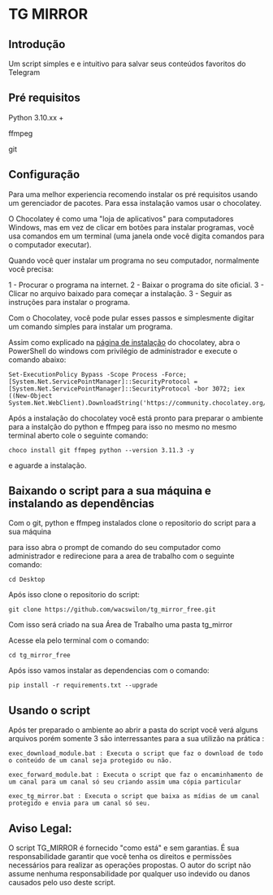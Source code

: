 # TG MIRROR 

## Introdução

Um script simples e e intuitivo para salvar seus conteúdos favoritos do Telegram 

## Pré requisitos 

Python 3.10.xx + 

ffmpeg

git

## Configuração

Para uma melhor experiencia recomendo instalar os pré requisitos usando um gerenciador de pacotes. Para essa instalação vamos usar o chocolatey.

O Chocolatey é como uma "loja de aplicativos" para computadores Windows, mas em vez de clicar em botões para instalar programas, você usa comandos em um terminal (uma janela onde você digita comandos para o computador executar).

Quando você quer instalar um programa no seu computador, normalmente você precisa:

1 - Procurar o programa na internet.
2 - Baixar o programa do site oficial.
3 - Clicar no arquivo baixado para começar a instalação.
3 - Seguir as instruções para instalar o programa.

Com o Chocolatey, você pode pular esses passos e simplesmente digitar um comando simples para instalar um programa.

Assim como explicado na [página de instalação](https://chocolatey.org/install) do chocolatey, abra o PowerShell do windows com privilégio de administrador e execute o comando abaixo:

	Set-ExecutionPolicy Bypass -Scope Process -Force; [System.Net.ServicePointManager]::SecurityProtocol = [System.Net.ServicePointManager]::SecurityProtocol -bor 3072; iex ((New-Object System.Net.WebClient).DownloadString('https://community.chocolatey.org/install.ps1'))

Após a instalação do chocolatey você está pronto para preparar o ambiente para a instalção do 
python e ffmpeg para isso no mesmo no mesmo terminal aberto cole o seguinte comando:

	choco install git ffmpeg python --version 3.11.3 -y

e aguarde a instalação.

## Baixando o script para a sua máquina e instalando as dependências

Com o git, python e ffmpeg instalados clone o repositorio do script para a sua máquina 

para isso abra o prompt de comando do seu computador como administrador e redirecione para a area de trabalho com o seguinte comando:

	cd Desktop
	
Após isso clone o repositorio do script:

	git clone https://github.com/wacswilon/tg_mirror_free.git
	
Com isso será criado na sua Área de Trabalho uma pasta tg_mirror

Acesse ela pelo terminal com o comando: 

	cd tg_mirror_free

Após isso vamos instalar as dependencias com o comando:

	pip install -r requirements.txt --upgrade

## Usando o script 

Após ter preparado o ambiente ao abrir a pasta do script você verá alguns arquivos porém somente 3 são interressantes para a sua utilizão na prática :

	exec_download_module.bat : Executa o script que faz o download de todo o conteúdo de um canal seja protegido ou não.

	exec_forward_module.bat : Executa o script que faz o encaminhamento de um canal para um canal só seu criando assim uma cópia particular	

	exec_tg_mirror.bat : Executa o script que baixa as mídias de um canal protegido e envia para um canal só seu.
	
## Aviso Legal:

O script TG_MIRROR é fornecido "como está" e sem garantias. É sua responsabilidade garantir que você tenha os direitos e permissões necessários para realizar as operações propostas. O autor do script não assume nenhuma responsabilidade por qualquer uso indevido ou danos causados pelo uso deste script.	 		
		
			

 

